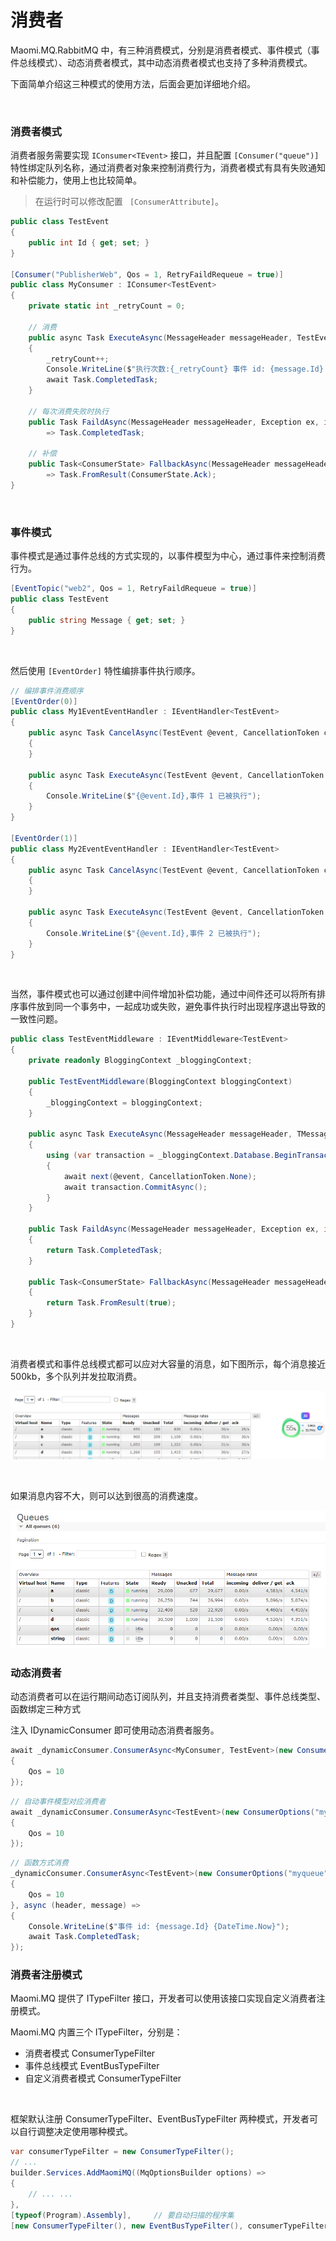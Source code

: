 # 消费者

Maomi.MQ.RabbitMQ 中，有三种消费模式，分别是消费者模式、事件模式（事件总线模式）、动态消费者模式，其中动态消费者模式也支持了多种消费模式。

下面简单介绍这三种模式的使用方法，后面会更加详细地介绍。

<br />

### 消费者模式

消费者服务需要实现 `IConsumer<TEvent>` 接口，并且配置 `[Consumer("queue")]` 特性绑定队列名称，通过消费者对象来控制消费行为，消费者模式有具有失败通知和补偿能力，使用上也比较简单。

> 在运行时可以修改配置 ` [ConsumerAttribute]`。

```csharp
public class TestEvent
{
    public int Id { get; set; }
}

[Consumer("PublisherWeb", Qos = 1, RetryFaildRequeue = true)]
public class MyConsumer : IConsumer<TestEvent>
{
    private static int _retryCount = 0;

    // 消费
    public async Task ExecuteAsync(MessageHeader messageHeader, TestEvent message)
    {
        _retryCount++;
        Console.WriteLine($"执行次数:{_retryCount} 事件 id: {message.Id} {DateTime.Now}");
        await Task.CompletedTask;
    }

    // 每次消费失败时执行
    public Task FaildAsync(MessageHeader messageHeader, Exception ex, int retryCount, TestEvent message)
        => Task.CompletedTask;

    // 补偿
    public Task<ConsumerState> FallbackAsync(MessageHeader messageHeader, TestEvent? message, Exception? ex)
        => Task.FromResult(ConsumerState.Ack);
}
```

<br />

### 事件模式

事件模式是通过事件总线的方式实现的，以事件模型为中心，通过事件来控制消费行为。

```csharp
[EventTopic("web2", Qos = 1, RetryFaildRequeue = true)]
public class TestEvent
{
	public string Message { get; set; }
}
```

<br />

然后使用 `[EventOrder]` 特性编排事件执行顺序。

```csharp
// 编排事件消费顺序
[EventOrder(0)]
public class My1EventEventHandler : IEventHandler<TestEvent>
{
	public async Task CancelAsync(TestEvent @event, CancellationToken cancellationToken)
	{
	}

	public async Task ExecuteAsync(TestEvent @event, CancellationToken cancellationToken)
	{
		Console.WriteLine($"{@event.Id},事件 1 已被执行");
	}
}

[EventOrder(1)]
public class My2EventEventHandler : IEventHandler<TestEvent>
{
	public async Task CancelAsync(TestEvent @event, CancellationToken cancellationToken)
	{
	}

	public async Task ExecuteAsync(TestEvent @event, CancellationToken cancellationToken)
	{
		Console.WriteLine($"{@event.Id},事件 2 已被执行");
	}
}
```

<br />

当然，事件模式也可以通过创建中间件增加补偿功能，通过中间件还可以将所有排序事件放到同一个事务中，一起成功或失败，避免事件执行时出现程序退出导致的一致性问题。

```csharp
public class TestEventMiddleware : IEventMiddleware<TestEvent>
{
    private readonly BloggingContext _bloggingContext;

    public TestEventMiddleware(BloggingContext bloggingContext)
    {
        _bloggingContext = bloggingContext;
    }

    public async Task ExecuteAsync(MessageHeader messageHeader, TMessage message, EventHandlerDelegate<TMessage> next)
    {
        using (var transaction = _bloggingContext.Database.BeginTransaction())
        {
            await next(@event, CancellationToken.None);
            await transaction.CommitAsync();
        }
    }

    public Task FaildAsync(MessageHeader messageHeader, Exception ex, int retryCount, TMessage? message)
    {
        return Task.CompletedTask;
    }

    public Task<ConsumerState> FallbackAsync(MessageHeader messageHeader, TMessage? message, Exception? ex)
    {
        return Task.FromResult(true);
    }
}
```

<br />



消费者模式和事件总线模式都可以应对大容量的消息，如下图所示，每个消息接近 500kb，多个队列并发拉取消费。

![image-20240720221514504](images/image-20240720221514504.png)

<br />

如果消息内容不大，则可以达到很高的消费速度。

![image-20240720212715583](images/image-20240720212715583.png)

### 动态消费者

动态消费者可以在运行期间动态订阅队列，并且支持消费者类型、事件总线类型、函数绑定三种方式

注入 IDynamicConsumer 即可使用动态消费者服务。

```csharp
await _dynamicConsumer.ConsumerAsync<MyConsumer, TestEvent>(new ConsumerOptions("myqueue")
{
	Qos = 10
});
```

```csharp
// 自动事件模型对应消费者
await _dynamicConsumer.ConsumerAsync<TestEvent>(new ConsumerOptions("myqueue")
{
	Qos = 10
});
```

```csharp
// 函数方式消费
_dynamicConsumer.ConsumerAsync<TestEvent>(new ConsumerOptions("myqueue")
{
	Qos = 10
}, async (header, message) =>
{
	Console.WriteLine($"事件 id: {message.Id} {DateTime.Now}");
	await Task.CompletedTask;
});
```



### 消费者注册模式

Maomi.MQ 提供了 ITypeFilter 接口，开发者可以使用该接口实现自定义消费者注册模式。

Maomi.MQ 内置三个 ITypeFilter，分别是：

* 消费者模式 ConsumerTypeFilter
* 事件总线模式 EventBusTypeFilter
* 自定义消费者模式 ConsumerTypeFilter

<br />

框架默认注册 ConsumerTypeFilter、EventBusTypeFilter 两种模式，开发者可以自行调整决定使用哪种模式。

```csharp
var consumerTypeFilter = new ConsumerTypeFilter();
// ...
builder.Services.AddMaomiMQ((MqOptionsBuilder options) =>
{
    // ... ...
}, 
[typeof(Program).Assembly], 	// 要自动扫描的程序集
[new ConsumerTypeFilter(), new EventBusTypeFilter(), consumerTypeFilter]); 	// 配置要使用的消费者注册模式
```

